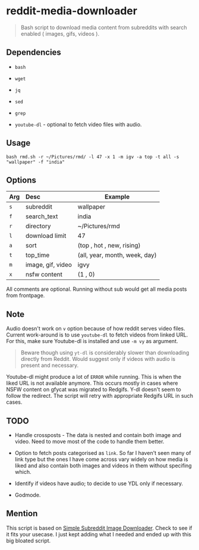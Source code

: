# reddit-media-downloader

> Bash script to download media content from subreddits with search enabled ( images, gifs, videos ).



## Dependencies

* `bash`
* `wget`
* `jq`
* `sed` 
* `grep`

* `youtube-dl` - optional to fetch video files with audio.

## Usage

```
bash rmd.sh -r ~/Pictures/rmd/ -l 47 -x 1 -m igv -a top -t all -s "wallpaper" -f "india"
```


## Options

| Arg 	| Desc 			| Example   	|
|-----	|:----			|-----------	|
| `s`  	| subreddit  	| wallpaper 	|
| `f`   | search_text   | india        	|
| `r`   | directory		| ~/Pictures/rmd |
| `l`   | download limit     	| 47          	|
| `a`   | sort     		| (top , hot , new, rising) |
| `t`   | top_time     	| (all, year, month, week, day) |
| `m`   | image, gif, video    | igvy          	|
| `x`   | nsfw content     	| (1 , 0)          	|

All comments are optional. Running without sub would get all media posts from frontpage.


## Note

Audio doesn't work on `v` option because of how reddit serves video files. Current work-around is to use `youtube-dl` to fetch videos from linked URL. For this, make sure Youtube-dl is installed and use `-m vy` as argument. 

> Beware though using `yt-dl` is considerably slower than downloading directly from Reddit. Would suggest only if videos with audio is present and necessary.


Youtube-dl might produce a lot of `ERROR` while running. This is when the liked URL is not available anymore. This occurs mostly in cases where NSFW content on gfycat was migrated to Redgifs. Y-dl doesn't seem to follow the redirect. The script will retry with appropriate Redgifs URL in such cases.


## TODO

* Handle crossposts - The data is nested and contain both image and video. Need to move most of the code to handle them better.

* Option to fetch posts categorised as `link`. So far I haven't seen many of link type but the ones I have come across vary widely on how media is liked and also contain both images and videos in them without specifing which.

* Identify if videos have audio; to decide to use YDL only if necessary.

* Godmode.


## Mention

This script is based on [Simple Subreddit Image Downloader](https://github.com/ostrolucky/Simple-Subreddit-Image-Downloader). Check to see if it fits your usecase. I just kept adding what I needed and ended up with this big bloated script.
